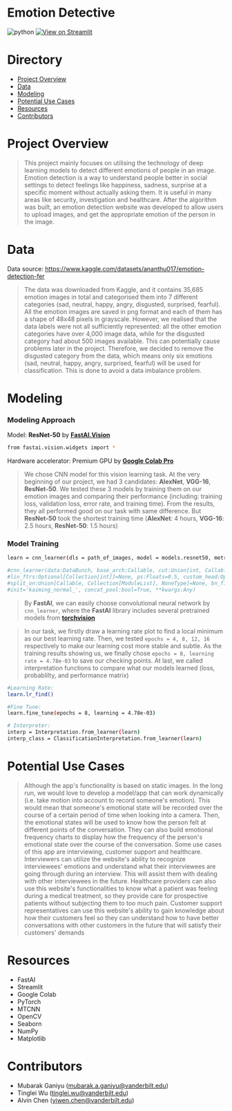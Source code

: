 # Emotion Detective
![python](https://img.shields.io/badge/Python-3.9.0%2B-blue)
[![View on Streamlit](https://img.shields.io/badge/Streamlit-View%20on%20Streamlit%20app-ff69b4?logo=streamlit)](https://emotion-detective.streamlit.app/)


# Directory
- [Project Overview](#project-overview)
- [Data](#data)
- [Modeling](#modeling)
- [Potential Use Cases](#potential-use-cases)
- [Resources](#resources)
- [Contributors](#contributors)

# Project Overview

> This project mainly focuses on utilising the technology of deep learning models to detect different emotions of people in an image. Emotion detection is a way to understand people better in social settings to detect feelings like happiness, sadness, surprise at a specific moment without actually asking them. It is useful in many areas like security, investigation and healthcare. After the algorithm was built, an emotion detection website was developed to allow users to upload images, and get the appropriate emotion of the person in the image.

# Data

Data source: https://www.kaggle.com/datasets/ananthu017/emotion-detection-fer

> The data was downloaded from Kaggle, and it contains 35,685 emotion images in total and categorised them into 7 different categories (sad, neutral, happy, angry, disgusted, surprised, fearful). All the emotion images are saved in png format and each of them has a shape of 48x48 pixels in grayscale. However, we realised that the data labels were not all sufficiently represented: all the other emotion categories have over 4,000 image data, while for the disgusted category had about 500 images available. This can potentially cause problems later in the project. Therefore, we decided to remove the disgusted category from the data, which means only six emotions (sad, neutral, happy, angry, surprised, fearful) will be used for classification. This is done to avoid a data imbalance problem. 

# Modeling
### Modeling Approach
Model: **ResNet-50** by [**FastAI.Vision**](https://fastai1.fast.ai/vision.models.html)
```bash
from fastai.vision.widgets import *
```

Hardware accelerator: Premium GPU by [**Google Colab Pro**](https://colab.research.google.com/signup)
> We chose CNN model for this vision learning task. At the very beginning of our project, we had 3 candidates: **AlexNet**, **VGG-16**, **ResNet-50**. We tested these 3 models by training them on our emotion images and comparing their performance (including: training loss, validation loss, error rate, and training time). From the results, they all performed good on our task with same difference. But **ResNet-50** took the shortest training time (**AlexNet**: 4 hours, **VGG-16**: 2.5 hours, **ResNet-50**: 1.5 hours)

### Model Training
```bash
learn = cnn_learner(dls = path_of_images, model = models.resnet50, metrics = error_rate)

#cnn_learner(data:DataBunch, base_arch:Callable, cut:Union[int, Callable]=None, pretrained:bool=True, 
#lin_ftrs:Optional[Collection[int]]=None, ps:Floats=0.5, custom_head:Optional[Module]=None, 
#split_on:Union[Callable, Collection[ModuleList], NoneType]=None, bn_final:bool=False, 
#init='kaiming_normal_', concat_pool:bool=True, **kwargs:Any)
```
> By **FastAI**, we can easily choose convolutional neural network by `cnn_learner`, where the **FastAI** library includes several pretrained models from [**torchvision**](https://pytorch.org/vision/stable/index.html)

> In our task, we firstly draw a learning rate plot to find a local minimum as our best learning rate. Then, we tested `epochs = 4, 8, 12, 16` respectively to make our learning cost more stable and subtle. As the training results showing us, we finally chose `epochs = 8, learning rate = 4.78e-03` to save our checking points. At last, we called interpretation functions to compare what our models learned (loss, probablilty, and performance matrix)
```bash
#Learning Rate:
learn.lr_find()

#Fine Tune:
learn.fine_tune(epochs = 8, learning = 4.78e-03)

# Interpreter:
interp = Interpretation.from_learner(learn)
interp_class = ClassificationInterpretation.from_learner(learn)
```




# Potential Use Cases 

> Although the app's functionality is based on static images. In the long run, we would love to develop a model/app that can work dynamically (i.e. take motion into account to record someone's emotion). This would mean that someone's emotional state will be recorded over the course of a certain period of time when looking into a camera. Then, the emotional states will be used to know how the person felt at different points of the conversation. They can also build emotional frequency charts to display how the frequency of the person's emotional state over the course of the conversation. Some use cases of this app are interviewing, customer support and healthcare. Interviewers can utilize the website's ability to recognize interviewees' emotions and understand what their interviewees are going through during an interview. This will assist them with dealing with other interviewees in the future. Healthcare providers can also use this website's functionalities to know what a patient was feeling during a medical treatment, so they provide care for prospective patients without subjecting them to too much pain. Customer support representatives can use this website's ability to gain knowledge about how their customers feel so they can understand how to have better conversations with other customers in the future that will satisfy their customers' demands

# Resources
- FastAI
- Streamlit
- Google Colab
- PyTorch
- MTCNN
- OpenCV
- Seaborn
- NumPy
- Matplotlib
# Contributors
- Mubarak Ganiyu (mubarak.a.ganiyu@vanderbilt.edu)
- Tinglei Wu (tinglei.wu@vanderbilt.edu)
- Alvin Chen (yiwen.chen@vanderbilt.edu)
